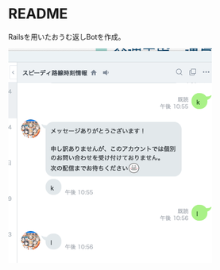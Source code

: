 # README

Railsを用いたおうむ返しBotを作成。

![おうむ返しBot](https://github.com/masashiSumiishi/line-bot/blob/fix-controllers-0713/app/assets/images/%E3%81%8A%E3%81%86%E3%82%80%E8%BF%94%E3%81%97.png)

